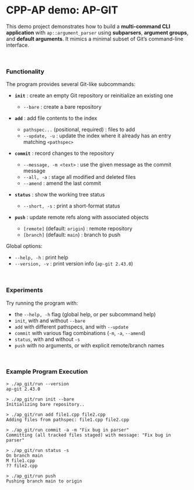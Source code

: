 # CPP-AP demo: AP-GIT

This demo project demonstrates how to build a **multi-command CLI application** with `ap::argument_parser` using **subparsers**, **argument groups**, and **default arguments**.
It mimics a minimal subset of Git’s command-line interface.

<br />

### Functionality

The program provides several Git-like subcommands:

- **`init`** : create an empty Git repository or reinitialize an existing one
  - `--bare` : create a bare repository

- **`add`** : add file contents to the index
  - `pathspec...` (positional, required) : files to add
  - `--update, -u` : update the index where it already has an entry matching `<pathspec>`

- **`commit`** : record changes to the repository
  - `--message, -m <text>` : use the given message as the commit message
  - `--all, -a` : stage all modified and deleted files
  - `--amend` : amend the last commit

- **`status`** : show the working tree status
  - `--short, -s` : print a short-format status

- **`push`** : update remote refs along with associated objects
  - `[remote]` (default: `origin`) : remote repository
  - `[branch]` (default: `main`) : branch to push

Global options:
- `--help, -h` : print help
- `--version, -v` : print version info (`ap-git 2.43.0`)

<br />

### Experiments

Try running the program with:

- the `--help, -h` flag (global help, or per subcommand help)
- `init`, with and without `--bare`
- `add` with different pathspecs, and with `--update`
- `commit` with various flag combinations (`-m`, `-a`, `--amend`)
- `status`, with and without `-s`
- `push` with no arguments, or with explicit remote/branch names

<br />

### Example Program Execution

```shell
> ./ap_git/run --version
ap-git 2.43.0

> ./ap_git/run init --bare
Initializing bare repository..

> ./ap_git/run add file1.cpp file2.cpp
Adding files from pathspec: file1.cpp file2.cpp

> ./ap_git/run commit -a -m "Fix bug in parser"
Committing (all tracked files staged) with message: "Fix bug in parser"

> ./ap_git/run status -s
On branch main
M file1.cpp
?? file2.cpp

> ./ap_git/run push
Pushing branch main to origin
```
